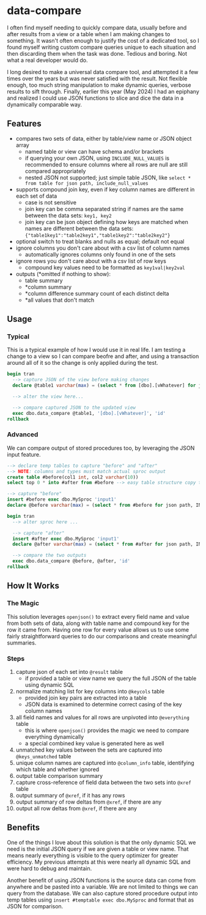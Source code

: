 # data-compare

I often find myself needing to quickly compare data, usually before and after results from a view or a table when I am making changes to something. It wasn't often enough to justify the cost of a dedicated tool, so I found myself writing custom compare queries unique to each situation and then discarding them when the task was done. Tedious and boring. Not what a real developer would do. 

I long desired to make a universal data compare tool, and attempted it a few times over the years but was never satisfied with the result. Not flexible enough, too much string manipulation to make dynamic queries, verbose results to sift through. Finally, earlier this year (May 2024) I had an epiphany and realized I could use JSON functions to slice and dice the data in a dynamically comparable way.

## Features

- compares two sets of data, either by table/view name or JSON object array
  - named table or view can have schema and/or brackets
  - if querying your own JSON, using `INCLUDE_NULL_VALUES` is recommended to ensure columns where all rows are null are still compared appropriately
  - nested JSON not supported; just simple table JSON, like
    `select * from table for json path, include_null_values`
- supports compound join key, even if key column names are different in each set of data
  - case is not sensitive
  - join key can be comma separated string if names are the same between the data sets: `key1, key2`
  - join key can be json object defining how keys are matched when names are different between the data sets: `{"table1key1":"table2key1","table1key2":"table2key2"}`
- optional switch to treat blanks and nulls as equal; default not equal
- ignore columns you don't care about with a csv list of column names
  - automatically ignores columns only found in one of the sets
- ignore rows you don't care about with a csv list of row keys
  - compound key values need to be formatted as `key1val|key2val`
- outputs (*omitted if nothing to show):
  - table summary
  - *column summary
  - *column difference summary count of each distinct delta
  - *all values that don't match

## Usage

### Typical

This is a typical example of how I would use it in real life. I am testing a change to a view so I can compare beofre and after, and using a transaction around all of it so the change is only applied during the test.

```sql
begin tran
  --> capture JSON of the view before making changes
  declare @table1 varchar(max) = (select * from [dbo].[vWhatever] for json path, INCLUDE_NULL_VALUES)

  --> alter the view here...

  --> compare captured JSON to the updated view
  exec dbo.data_compare @table1, '[dbo].[vWhatever]', 'id'
rollback
```

### Advanced

We can compare output of stored procedures too, by leveraging the JSON input feature.

```sql
--> declare temp tables to capture "before" and "after"
--> NOTE: columns and types must match actual sproc output
create table #before(col1 int, col2 varchar(10))
select top 0 * into #after from #before --> easy table structure copy trick if columns are the same

--> capture "before"
insert #before exec dbo.MySproc 'input1'
declare @before varchar(max) = (select * from #before for json path, INCLUDE_NULL_VALUES)

begin tran
  --> alter sproc here ...

  --> capture "after"
  insert #after exec dbo.MySproc 'input1'
  declare @after varchar(max) = (select * from #after for json path, INCLUDE_NULL_VALUES)

  --> compare the two outputs
  exec dbo.data_compare @before, @after, 'id'
rollback
```

## How It Works

### The Magic

This solution leverages `openjson()` to extract every field name and value from both sets of data, along with table name and compound key for the row it came from. Having one row for every value allows us to use some fairly straightforward queries to do our comparisons and create meaningful summaries.

### Steps

1. capture json of each set into `@result` table
    - if provided a table or view name we query the full JSON of the table using dynamic SQL
1. normalize matching list for key columns into `@keycols` table
    - provided join key pairs are extracted into a table
    - JSON data is examined to determine correct casing of the key column names
1. all field names and values for all rows are unpivoted into `@everything` table
    - this is where `openjson()` provides the magic we need to compare everything dynamically
    - a special combined key value is generated here as well
1. unmatched key values between the sets are captured into `@keys_unmatched` table
1. unique column names are captured into `@column_info` table, identifying which table and whether ignored
1. output table comparison summary
1. capture cross-reference of field data between the two sets into `@xref` table
1. output summary of `@xref`, if it has any rows
1. output summary of row deltas from `@xref`, if there are any
1. output all row deltas from `@xref`, if there are any

## Benefits

One of the things I love about this solution is that the only dynamic SQL we need is the initial JSON query if we are given a table or view name. That means nearly everything is visible to the query optimizer for greater efficiency. My previous attempts at this were nearly all dynamic SQL and were hard to debug and maintain.

Another benefit of using JSON functions is the source data can come from anywhere and be pasted into a variable. We are not limited to things we can query from the database. We can also capture stored procedure output into temp tables using `insert #temptable exec dbo.MySproc` and format that as JSON for comparison.
